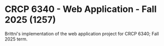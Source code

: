 # CRCP 6340 - Web Application - Fall 2025 (1257)

Brittni's implementation of the web application project for CRCP 6340; Fall 2025 term.

